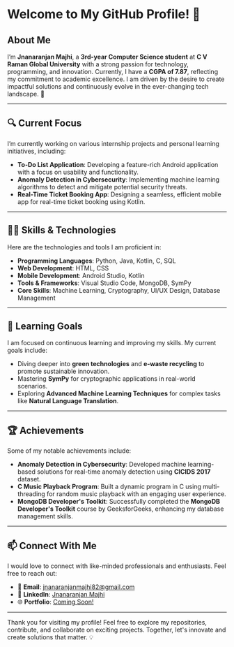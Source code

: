 # Welcome to My GitHub Profile! 👋
 
## About Me  
I’m **Jnanaranjan Majhi**, a **3rd-year Computer Science student** at **C V Raman Global University** with a strong passion for technology, programming, and innovation. Currently, I have a **CGPA of 7.87**, reflecting my commitment to academic excellence. I am driven by the desire to create impactful solutions and continuously evolve in the ever-changing tech landscape. 🚀

---

## 🔍 Current Focus
I’m currently working on various internship projects and personal learning initiatives, including:

- **To-Do List Application**: Developing a feature-rich Android application with a focus on usability and functionality.
- **Anomaly Detection in Cybersecurity**: Implementing machine learning algorithms to detect and mitigate potential security threats.
- **Real-Time Ticket Booking App**: Designing a seamless, efficient mobile app for real-time ticket booking using Kotlin.

---

## 🧑‍💻 Skills & Technologies
Here are the technologies and tools I am proficient in:

- **Programming Languages**: Python, Java, Kotlin, C, SQL
- **Web Development**: HTML, CSS
- **Mobile Development**: Android Studio, Kotlin
- **Tools & Frameworks**: Visual Studio Code, MongoDB, SymPy
- **Core Skills**: Machine Learning, Cryptography, UI/UX Design, Database Management

---

## 🌱 Learning Goals
I am focused on continuous learning and improving my skills. My current goals include:

- Diving deeper into **green technologies** and **e-waste recycling** to promote sustainable innovation.
- Mastering **SymPy** for cryptographic applications in real-world scenarios.
- Exploring **Advanced Machine Learning Techniques** for complex tasks like **Natural Language Translation**.

---

## 🏆 Achievements
Some of my notable achievements include:

- **Anomaly Detection in Cybersecurity**: Developed machine learning-based solutions for real-time anomaly detection using **CICIDS 2017** dataset.
- **C Music Playback Program**: Built a dynamic program in C using multi-threading for random music playback with an engaging user experience.
- **MongoDB Developer's Toolkit**: Successfully completed the **MongoDB Developer's Toolkit** course by GeeksforGeeks, enhancing my database management skills.

---

## 📫 Connect With Me
I would love to connect with like-minded professionals and enthusiasts. Feel free to reach out:

- 📧 **Email**: [jnanaranjanmajhi82@gmail.com](mailto:jnanaranjanmajhi82@gmail.com)
- 💼 **LinkedIn**: [Jnanaranjan Majhi](https://www.linkedin.com/in/jnanaranjan-majhi-b8519626a)
- 🌐 **Portfolio**: [Coming Soon!](#)

---

Thank you for visiting my profile! Feel free to explore my repositories, contribute, and collaborate on exciting projects. Together, let's innovate and create solutions that matter. 💡
